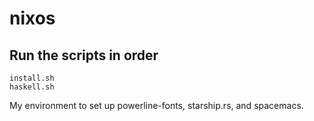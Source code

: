 # nixos

## Run the scripts in order

```
install.sh
haskell.sh
```

My environment to set up powerline-fonts, starship.rs, and spacemacs.
